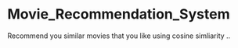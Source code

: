 # Movie_Recommendation_System
Recommend you similar movies that you like using cosine simliarity ..

